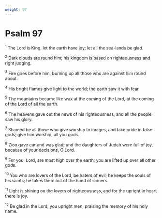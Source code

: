 ```yaml
---
weight: 97
---
```


# Psalm 97

<sup>1</sup> The Lord is King, let the earth have joy; let all the sea-lands be glad. 

<sup>2</sup> Dark clouds are round him; his kingdom is based on righteousness and right judging. 

<sup>3</sup> Fire goes before him, burning up all those who are against him round about. 

<sup>4</sup> His bright flames give light to the world; the earth saw it with fear. 

<sup>5</sup> The mountains became like wax at the coming of the Lord, at the coming of the Lord of all the earth. 

<sup>6</sup> The heavens gave out the news of his righteousness, and all the people saw his glory. 

<sup>7</sup> Shamed be all those who give worship to images, and take pride in false gods; give him worship, all you gods. 

<sup>8</sup> Zion gave ear and was glad; and the daughters of Judah were full of joy, because of your decisions, O Lord. 

<sup>9</sup> For you, Lord, are most high over the earth; you are lifted up over all other gods. 

<sup>10</sup> You who are lovers of the Lord, be haters of evil; he keeps the souls of his saints; he takes them out of the hand of sinners. 

<sup>11</sup> Light is shining on the lovers of righteousness, and for the upright in heart there is joy. 

<sup>12</sup> Be glad in the Lord, you upright men; praising the memory of his holy name. 


